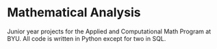 # Mathematical Analysis
Junior year projects for the Applied and Computational Math Program at BYU. All code is written in Python except for two in SQL.  
